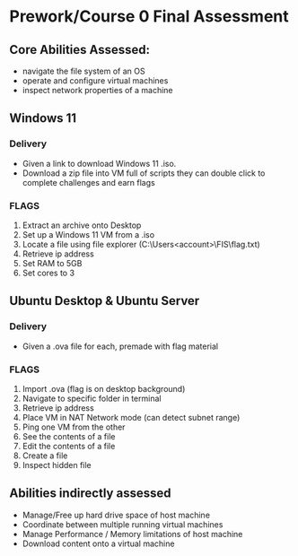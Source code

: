 # Prework/Course 0 Final Assessment

## Core Abilities Assessed:
- navigate the file system of an OS
- operate and configure virtual machines
- inspect network properties of a machine


## Windows 11

### Delivery
- Given a link to download Windows 11 .iso.
- Download a zip file into VM full of scripts they can double click to complete challenges and earn flags

### FLAGS
1. Extract an archive onto Desktop
2. Set up a Windows 11 VM from a .iso
3. Locate a file using file explorer (C:\Users\<account>\FIS\flag.txt)
4. Retrieve ip address
5. Set RAM to 5GB
6. Set cores to 3


## Ubuntu Desktop & Ubuntu Server

### Delivery
- Given a .ova file for each, premade with flag material

### FLAGS
1. Import .ova (flag is on desktop background)
2. Navigate to specific folder in terminal
3. Retrieve ip address
4. Place VM in NAT Network mode (can detect subnet range)
5. Ping one VM from the other
6. See the contents of a file
7. Edit the contents of a file
8. Create a file
9. Inspect hidden file


## Abilities indirectly assessed
- Manage/Free up hard drive space of host machine
- Coordinate between multiple running virtual machines
- Manage Performance / Memory limitations of host machine
- Download content onto a virtual machine
